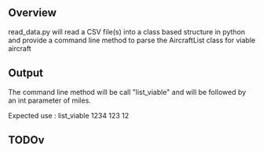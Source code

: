 ## Overview

read_data.py will read a CSV file(s) into a class based structure in python and provide a command line method to parse the AircraftList class for viable aircraft

## Output

The command line method will be call "list_viable" and will be followed by an int parameter of miles.

Expected use : list_viable 1234 123 12

## TODOv